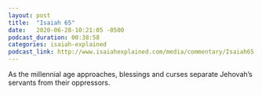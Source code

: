 ```yaml
---
layout: post
title:  "Isaiah 65"
date:   2020-06-28-10:21:05 -0500
podcast_duration: 00:38:58
categories: isaiah-explained
podcast_link: http://www.isaiahexplained.com/media/commentary/Isaiah65.mp3
---
```

As the millennial age approaches, blessings and curses separate Jehovah’s servants from their oppressors.
